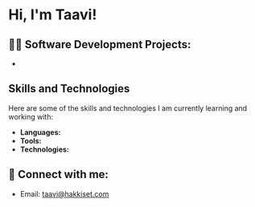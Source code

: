 <h1>Hi, I'm Taavi! </h1>

<h2>👨‍💻 Software Development Projects:</h2>

- 


<h2>Skills and Technologies</h2>

Here are some of the skills and technologies I am currently learning and working with:

- **Languages:** 
- **Tools:** 
- **Technologies:** 



<h2> 🤳 Connect with me:</h2>

- Email: taavi@hakkiset.com

<!--
**TaaviHakkinen/TaaviHakkinen** is a ✨ _special_ ✨ repository because its `README.md` (this file) appears on your GitHub profile.

Here are some ideas to get you started:

- 🔭 I’m currently working on ...
- 🌱 I’m currently learning ...
- 👯 I’m looking to collaborate on ...
- 🤔 I’m looking for help with ...
- 💬 Ask me about ...
- 📫 How to reach me: ...
- 😄 Pronouns: ...
- ⚡ Fun fact: ...
-->
